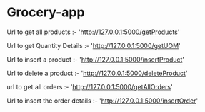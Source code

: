 # Grocery-app

Url to get all products :- 'http://127.0.0.1:5000/getProducts'

Url to get Quantity Details :- 'http://127.0.0.1:5000/getUOM'

Url to insert a product :- 'http://127.0.0.1:5000/insertProduct'

Url to delete a product  :- 'http://127.0.0.1:5000/deleteProduct'

url to get all orders :- 'http://127.0.0.1:5000/getAllOrders'

Url to insert the order details :- 'http://127.0.0.1:5000/insertOrder'
